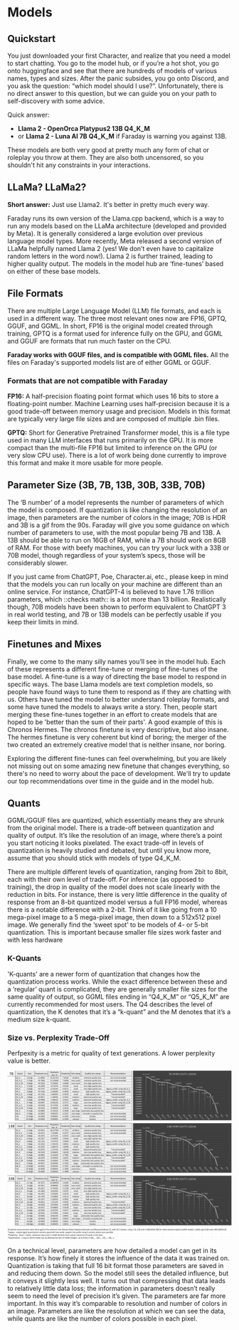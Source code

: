 # Models

## Quickstart

You just downloaded your first Character, and realize that you need a model to start chatting. You go to the model hub, or if you’re a hot shot, you go onto huggingface and see that there are hundreds of models of various names, types and sizes. After the panic subsides, you go onto Discord, and you ask the question: “which model should I use?”. Unfortunately, there is no direct answer to this question, but we can guide you on your path to self-discovery with some advice.

Quick answer:

- **Llama 2 - OpenOrca Platypus2 13B Q4_K_M**
- or **Llama 2 - Luna AI 7B Q4_K_M** if Faraday is warning you against 13B.

These models are both very good at pretty much any form of chat or roleplay you throw at them. They are also both uncensored, so you shouldn't hit any constraints in your interactions.

## LLaMa? LLaMa2?

**Short answer:** Just use Llama2. It's better in pretty much every way.

Faraday runs its own version of the Llama.cpp backend, which is a way to run any models based on the LLaMa architecture (developed and provided by Meta). It is generally considered a large evolution over previous language model types. More recently, Meta released a second version of LLaMa helpfully named Llama 2 (yes! We don’t even have to capitalize random letters in the word now!). Llama 2 is further trained, leading to higher quality output. The models in the model hub are ‘fine-tunes’ based on either of these base models.

## File Formats

There are multiple Large Language Model (LLM) file formats, and each is used in a different way. The three most relevant ones now are FP16, GPTQ, GGUF, and GGML. In short, FP16 is the original model created through training, GPTQ is a format used for inference fully on the GPU, and GGML and GGUF are formats that run much faster on the CPU.

**Faraday works with GGUF files, and is compatible with GGML files.** All the files on Faraday's supported models list are of either GGML or GGUF.

### Formats that are not compatible with Faraday

**FP16:** A half-precision floating point format which uses 16 bits to store a floating-point number. Machine Learning uses half-precision because it is a good trade-off between memory usage and precision. Models in this format are typically very large file sizes and are composed of multiple .bin files.

**GPTQ:** Short for Generative Pretrained Transformer model, this is a file type used in many LLM interfaces that runs primarily on the GPU. It is more compact than the multi-file FP16 but limited to inference on the GPU (or very slow CPU use). There is a lot of work being done currently to improve this format and make it more usable for more people.

## Parameter Size (3B, 7B, 13B, 30B, 33B, 70B)

The ‘B number’ of a model represents the number of parameters of which the model is composed. If quantization is like changing the resolution of an image, then parameters are the number of colors in the image; 70B is HDR and 3B is a gif from the 90s. Faraday will give you some guidance on which number of parameters to use, with the most popular being 7B and 13B. A 13B should be able to run on 16GB of RAM, while a 7B should work on 8GB of RAM. For those with beefy machines, you can try your luck with a 33B or 70B model, though regardless of your system’s specs, those will be considerably slower.

If you just came from ChatGPT, Poe, Character.ai, etc., please keep in mind that the models you can run locally on your machine are different than an online service. For instance, ChatGPT-4 is believed to have 1.76 trillion parameters, which ::checks math:: is a lot more than 13 billion. Realistically though, 70B models have been shown to perform equivalent to ChatGPT 3 in real world testing, and 7B or 13B models can be perfectly usable if you keep their limits in mind.

## Finetunes and Mixes

Finally, we come to the many silly names you’ll see in the model hub. Each of these represents a different fine-tune or merging of fine-tunes of the base model.
A fine-tune is a way of directing the base model to respond in specific ways. The base Llama models are text completion models, so people have found ways to tune them to respond as if they are chatting with us. Others have tuned the model to better understand roleplay formats, and some have tuned the models to always write a story.
Then, people start merging these fine-tunes together in an effort to create models that are hoped to be 'better than the sum of their parts'. A good example of this is Chronos Hermes. The chronos finetune is very descriptive, but also insane. The hermes finetune is very coherent but kind of boring; the merger of the two created an extremely creative model that is neither insane, nor boring.

Exploring the different fine-tunes can feel overwhelming, but you are likely not missing out on some amazing new finetune that changes everything, so there's no need to worry about the pace of development. We'll try to update our top recommendations over time in the guide and in the model hub.

## Quants

GGML/GGUF files are quantized, which essentially means they are shrunk from the original model. There is a trade-off between quantization and quality of output. It’s like the resolution of an image, where there’s a point you start noticing it looks pixelated. The exact trade-off in levels of quantization is heavily studied and debated, but until you know more, assume that you should stick with models of type Q4_K_M.

There are multiple different levels of quantization, ranging from 2bit to 8bit, each with their own level of trade-off. For inference (as opposed to training), the drop in quality of the model does not scale linearly with the reduction in bits. For instance, there is very little difference in the quality of response from an 8-bit quantized model versus a full FP16 model, whereas there is a notable difference with a 2-bit. Think of it like going from a 10 mega-pixel image to a 5 mega-pixel image, then down to a 512x512 pixel image. We generally find the ‘sweet spot’ to be models of 4- or 5-bit quantization. This is important because smaller file sizes work faster and with less hardware

### K-Quants

'K-quants' are a newer form of quantization that changes how the quantization process works. While the exact difference between these and a ‘regular’ quant is complicated, they are generally smaller file sizes for the same quality of output, so GGML files ending in “Q4_K_M” or “Q5_K_M” are currently recommended for most users. The Q4 describes the level of quantization, the K denotes that it’s a “k-quant” and the M denotes that it’s a medium size k-quant.

### Size vs. Perplexity Trade-Off

Perfpexity is a metric for quality of text generations. A lower perplexity value is better.

![Quants](../images/quants.png)

On a technical level, parameters are how detailed a model can get in its response. It’s how finely it stores the influence of the data it was trained on. Quantization is taking that full 16 bit format those parameters are saved in and reducing them down. So the model still sees the detailed influence, but it conveys it slightly less well. It turns out that compressing that data leads to relatively little data loss; the information in parameters doesn’t really seem to need the level of precision it’s given. The parameters are far more important. In this way it’s comparable to resolution and number of colors in an image. Parameters are like the resolution at which we can see the data, while quants are like the number of colors possible in each pixel.
